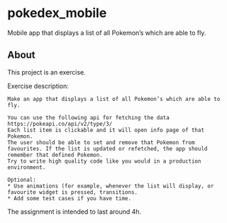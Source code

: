 # pokedex_mobile

Mobile app that displays a list of all Pokemon’s which are able to fly.

## About

This project is an exercise.

Exercise description:
```
Make an app that displays a list of all Pokemon’s which are able to fly.

You can use the following api for fetching the data https://pokeapi.co/api/v2/type/3/
Each list item is clickable and it will open info page of that Pokemon.
The user should be able to set and remove that Pokemon from favourites. If the list is updated or refetched, the app should remember that defined Pokemon.
Try to write high quality code like you would in a production environment.

Optional: 
* Use animations (for example, whenever the list will display, or favourite widget is pressed, transitions.
* Add some test cases if you have time.
```

The assignment is intended to last around 4h.